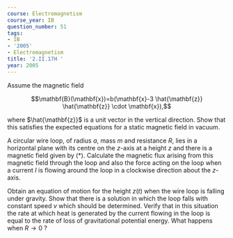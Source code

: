 ```yaml
---
course: Electromagnetism
course_year: IB
question_number: 51
tags:
- IB
- '2005'
- Electromagnetism
title: '2.II.17H '
year: 2005
---
```



Assume the magnetic field

$$\mathbf{B}(\mathbf{x})=b(\mathbf{x}-3 \hat{\mathbf{z}} \hat{\mathbf{z}} \cdot \mathbf{x}),$$

where $\hat{\mathbf{z}}$ is a unit vector in the vertical direction. Show that this satisfies the expected equations for a static magnetic field in vacuum.

A circular wire loop, of radius $a$, mass $m$ and resistance $R$, lies in a horizontal plane with its centre on the $z$-axis at a height $z$ and there is a magnetic field given by $(*)$. Calculate the magnetic flux arising from this magnetic field through the loop and also the force acting on the loop when a current $I$ is flowing around the loop in a clockwise direction about the $z$-axis.

Obtain an equation of motion for the height $z(t)$ when the wire loop is falling under gravity. Show that there is a solution in which the loop falls with constant speed $v$ which should be determined. Verify that in this situation the rate at which heat is generated by the current flowing in the loop is equal to the rate of loss of gravitational potential energy. What happens when $R \rightarrow 0$ ?